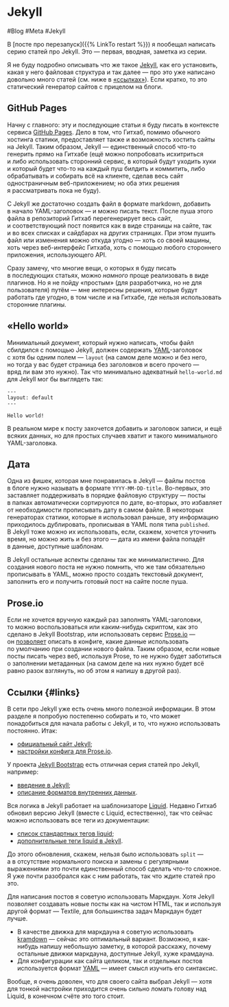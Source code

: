 # Jekyll

#Blog #Meta #Jekyll

В [посте про перезапуск]({{% LinkTo restart %}}) я пообещал написать серию статей про Jekyll. Это — первая, вводная, заметка из серии.

Я не буду подробно описывать что же такое [Jekyll](gh:mojombo/jekyll), как его установить, какая у него файловая структура и так далее — про это уже написано довольно много статей (см. ниже в [«ссылках»](#links)). Если кратко, то это статический генератор сайтов с прицелом на блоги.

## GitHub Pages

Начну с главного: эту и последующие статьи я буду писать в контексте сервиса [GitHub Pages](https://pages.github.com). Дело в том, что Гитхаб, помимо обычного хостинга статики, предоставляет также и возможность хостить сайты на Jekyll. Таким образом, Jekyll — единственный способ что-то генерить прямо на Гитхабе (ещё можно попробовать исхитриться и либо использовать сторонний сервис, в который будут уходить хуки и который будет что-то на каждый пуш билдить и коммитить, либо обрабатывать и собирать всё на клиенте, сделав весь сайт одностраничным веб-приложением; но оба этих решения я рассматривать пока не буду).

С Jekyll же достаточно создать файл в формате markdown, добавить в начало YAML-заголовок — и можно писать текст. После пуша этого файла в репозиторий Гитхаб перегенерирует весь сайт, и соответствующий пост появится как в виде страницы на сайте, так и во всех списках и сайдбарах на других страницах. При этом пушить файл или изменения можно откуда угодно — хоть со своей машины, хоть через веб-интерфейс Гитхаба, хоть с помощью любого стороннего приложения, использующего API.

Сразу замечу, что многие вещи, о которых я буду писать в последующих статьях, можно _намного_ проще реализовать в виде плагинов. Но я не пойду «простым» (для разработчика, но не для пользователя) путём — мне интересны решения, которые будут работать где угодно, в том числе и на Гитхабе, где нельзя использовать сторонние плагины.

## «Hello world»

Минимальный документ, который нужно написать, чтобы файл сбилдился с помощью Jekyll, должен содержать [YAML](https://ru.wikipedia.org/wiki/YAML)-заголовок с хотя бы одним полем — `layout` (на самом деле можно и без него, но тогда у вас будет страница без заголовков и всего прочего — вряд ли вам это нужно). Так что минимально адекватный `hello-world.md` для Jekyll мог бы выглядеть так:


    ---
    layout: default
    ---

    Hello world!

В реальном мире к посту захочется добавить и заголовок записи, и ещё всяких данных, но для простых случаев хватит и такого минимального YAML-заголовка.

## Дата

Одна из фишек, которая мне понравилась в Jekyll — файлы постов в блоге нужно называть в формате `YYYY-MM-DD-title`. Во-первых, это заставляет поддерживать в порядке файловую структуру — посты в папках автоматически сортируются по дате, во-вторых, это избавляет от необходимости прописывать дату в самом файле. В некоторых генераторах статики, которые я использовал раньше, эту информацию приходилось дублировать, прописывая в YAML поля типа `published`. В Jekyll тоже можно их использовать, если, скажем, хочется уточнить время, но можно жить и без этого — дата из имени файла попадёт в данные, доступные шаблонам.

В Jekyll остальные аспекты сделаны так же минималистично. Для создания нового поста не нужно помнить, что же там обязательно прописывать в YAML, можно просто создать текстовый документ, заполнить его и получить готовый пост на сайте после пуша.

## Prose.io

Если не хочется вручную каждый раз заполнять YAML-заголовки, то можно воспользоваться или каким-нибудь скриптом, как это сделано в Jekyll Bootstrap, или использовать сервис [Prose.io](https://prose.io) — он [позволяет](https://github.com/prose/prose/wiki/Getting-Started#features) описать в конфиге, какие данные использовать по умолчанию при создании нового файла. Таким образом, если новые посты писать через веб, используя Prose, то не нужно будет заботиться о заполнении метаданных (на самом деле на них нужно будет всё равно разок взглянуть, но об этом я напишу в другой раз).

## Ссылки {#links}

В сети про Jekyll уже есть очень много полезной информации. В этом разделе я попробую постепенно собирать и то, что может понадобиться для начала работы с Jekyll, и то, что нужно использовать постоянно. Итак:

- [официальный сайт Jekyll](https://jekyllrb.com);
- [настройки конфига для Prose.io](https://prose.io/help/handbook.html).

У проекта [Jekyll Bootstrap](https://jekyllbootstrap.com) есть отличная серия статей про Jekyll, например:

- [введение в Jekyll](https://jekyllbootstrap.com/lessons/jekyll-introduction.html);
- [описание форматов внутренних данных](https://jekyllbootstrap.com/api/template-data-api.html).

Вся логика в Jekyll работает на шаблонизаторе [Liquid](https://www.liquidmarkup.org). Недавно Гитхаб обновил версию Jekyll (вместе с Liquid, естественно), так что сейчас можно использовать все теги из документации:

- [список стандартных тегов liquid](https://github.com/shopify/liquid/wiki/liquid-for-designers);
- [дополнительные теги liquid в Jekyll](https://github.com/mojombo/jekyll/wiki/liquid-extensions).

До этого обновления, скажем, нельзя было использовать `split` — а в отсутствие нормального поиска и замены с регулярными выражениями это почти единственный способ сделать что-то сложное. Я уже почти разобрался как с ним работать, так что ждите статей про это.

Для написания постов я советую использовать Маркдаун. Хотя Jekyll позволяет создавать новые посты как на чистом HTML, так и используя другой формат — Textile, для большинства задач Маркдаун будет лучше.

- В качестве движка для маркдауна я советую использовать [kramdown](https://kramdown.rubyforge.org) — сейчас это оптимальный вариант. Возможно, я как-нибудь напишу небольшую заметку, в которой расскажу, почему остальные движки маркдауна, доступные Jekyll, хуже крамдауна.
- Для конфигурации как сайта целиком, так и отдельных постов используется формат [YAML](https://ru.wikipedia.org/wiki/YAML) — имеет смысл изучить его синтаксис.

Вообще, я очень доволен, что для своего сайта выбрал Jekyll — хотя для тонкой настройки приходится очень сильно ломать голову над Liquid, в конечном счёте это того стоит.
